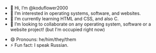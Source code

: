 - 👋 Hi, I’m @koduflower2000
- 👀 I’m interested in operating systems, software, and websites.
- 🌱 I’m currently learning HTML and CSS, and also C.
- 💞️ I’m looking to collaborate on any operating system, software or a website project! (but I'm occupied right now)
<!--- 📫 How to reach me: --->
<!--- - kavinthirukt42@gmail.com (for business or professional purposes)--->
- 😄 Pronouns: he/him/they/them
- ⚡ Fun fact: I speak Russian. 

<!---
koduflower2000/koduflower2000 is a ✨ special ✨ repository because its `README.md` (this file) appears on your GitHub profile.
You can click the Preview link to take a look at your changes.
--->
